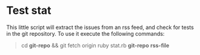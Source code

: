 Test stat
=========

This little script will extract the issues from an rss feed,  and check for tests in the git repository.  To use it execute the following commands:

> cd **git-repo** && git fetch origin
> ruby stat.rb **git-repo** **rss-file**

